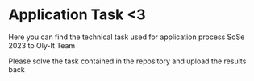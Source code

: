 # Application Task <3
Here you can find the technical task used for application process SoSe 2023 to Oly-It Team

Please solve the task contained in the repository and upload the results back
